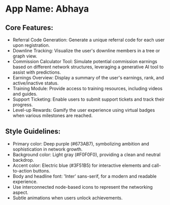 # **App Name**: Abhaya

## Core Features:

- Referral Code Generation: Generate a unique referral code for each user upon registration.
- Downline Tracking: Visualize the user's downline members in a tree or graph view.
- Commission Calculator Tool: Simulate potential commission earnings based on different network structures, leveraging a generative AI tool to assist with predictions.
- Earnings Overview: Display a summary of the user's earnings, rank, and active/inactive status.
- Training Module: Provide access to training resources, including videos and guides.
- Support Ticketing: Enable users to submit support tickets and track their progress.
- Level-up Rewards: Gamify the user experience using virtual badges when various milestones are reached.

## Style Guidelines:

- Primary color: Deep purple (#673AB7), symbolizing ambition and sophistication in network growth.
- Background color: Light gray (#F0F0F0), providing a clean and neutral backdrop.
- Accent color: Electric blue (#3F51B5) for interactive elements and call-to-action buttons.
- Body and headline font: 'Inter' sans-serif, for a modern and readable experience.
- Use interconnected node-based icons to represent the networking aspect.
- Subtle animations when users unlock achievements.